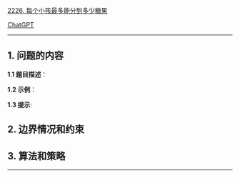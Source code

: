 [2226. 每个小孩最多能分到多少糖果](https://leetcode.cn/problems/maximum-candies-allocated-to-k-children)

[ChatGPT](chat.openai.com)

---

## 1. 问题的内容
**1.1 题目描述**：

**1.2 示例**：

**1.3 提示**:

## 2. 边界情况和约束


## 3. 算法和策略

---


